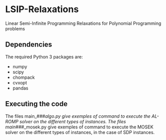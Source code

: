# LSIP-Relaxations
Linear Semi-Infinite Programming Relaxations for Polynomial Programming problems

## Dependencies 



The required Python 3 packages are:

- numpy
- scipy
- chompack
- cvxopt
- pandas


## Executing the code


The files main_###_algo.py give exemples of command to execute the AL-ROMP solver on the different types of instances. The files main_###_mosek.py give exemples of command to execute the MOSEK solver on the different types of instances, in the case of SDP instances.
